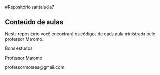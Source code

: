 #Repositório santalucia7

<h2>Conteúdo de aulas</h2>

<p>Neste repositório você encontrará os códigos de cada aula ministrada pelo professor Maromo.</p>

<p>Bons estudos</p>

<p>Professor Maromo</p>
<adrress>
professormoraes@gmail.com
</adrress>
